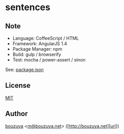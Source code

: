 # sentences

## Note

- Language: CoffeeScript / HTML
- Framework: AngularJS 1.4
- Package Manager: npm
- Build: gulp / browserify
- Test: mocha / power-assert / sinon

See: [package.json](package.json)

## License

[MIT](LICENSE)

## Author

[bouzuya][user] &lt;[m@bouzuya.net][email]&gt; ([http://bouzuya.net][url])

[user]: https://github.com/bouzuya
[email]: mailto:m@bouzuya.net
[url]: http://bouzuya.net
